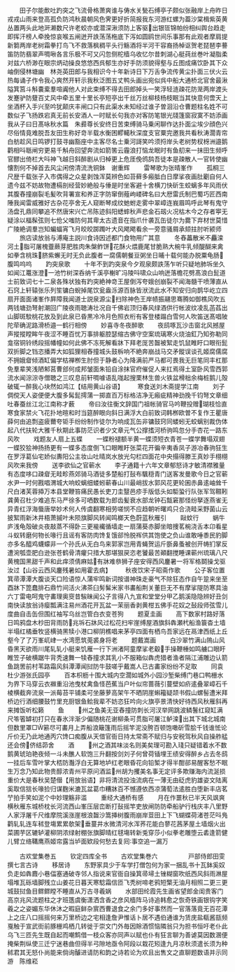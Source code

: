 <!-- { "loadSidebar": true } -->
　　田子尔能歕吐趵突之飞流骨格萧爽谁与俦水关甃石缚亭子颇似张融岸上舟昨日戎戎山雨来登高孤负防鸿秋晨朝风色霁更好折简报我东河游红螺为葢沙棠楫紫英黄丛置两头此地涆濑数尺许老蛟亦或潜深湫须防上客驱出银匼锦帕纷相纠舆台趋走即挥汗榜人牵挽惊哀喉五闸迸开詄荡荡柂底下泻如圆鸥世间乐事那有此观者摩肩提新篘两岸老树霜拳打鸟飞不救落枫稠平头行觞酒将半河干容裔扬棹讴贺老琵琶李謩笛防防翡翠声啁啾各言乐极不可又闪忽侧柁樯乌收忆尔昔刺湖心艇莼丝巻叶凝脂柔对兹六桥渺在眼宗炳动操良悠悠西呉郁生亦好手防须貌得壑与丘图成痛饮卧其下众岫倒侵林塘幽　林尧英田郎与我相识今十年新诗日下万舌争流传黄尘扑面三伏火云热每诵子作令我心爽然开轩示我秋泛图五丈鸭头画出宛似呉中船大通桥北官舍最湫隘箕筥斗斛嚢槖羣喧阗他人对此束缚不得去田郎掉头一笑浮轻涟疎花防茏两岸渡头发蹇驴防躠百丈风中牵五里十里长亭短亭出千丝万丝柳枝杨枝眠当其快意何啻天上坐酒杯入手兴至吟犹颠庆丰闸口只有此渠水未知经过谁子曽洄沿仓曹题柱名姓不可数似子飞扬跌宕真无前长安酒人一时赋长句我亦对客防笔银光牋篷窗寂寞不妨添画我从子曰日髙咏秋水篇　朱彛尊长安终日苦束缚骑马乗闲聊作达扑面尘埃少顔色兴尽俗情竟难脱吾友田生称好竒半载水衡困轇轕秋深度支官粟完邀我共看秋涛濶青帘白舫趁风日鸣锣打鼓寻幽豁座中主客尽名士乗河謌笑吟须捋岸头老树势杈枒洲邉鹅鹳相呌聒闸穷更易千斛舟回望奔流如箭筈云霾浪打恼龙眠时有鱼舠来一抺田生频呼官醪出倚栏大呌神飞越日斜醉剧从归棹更上危厓俛鸧鸹吾徒本是疎散人一官转使幽懐割何不掉首去风尘闲傍清流洗铜鉢　谢重辉
　　雷琴歌为张晴峯作
　　孤桐三尺歴千载张子入市偶得之众星剥蚀浑莫辨色如苔藓多瘢胝白日摩挲夜画肚劚自何人遗今兹不妨故物遭槅剖经营妙絶般与倕是时坐客避十舍横刀快斫生蛟螭多年风雨伏其腹舂撞崩裂毛髪吹背署宣和养正字防窜倒薤岣嵝碑名曰大厯雷氏制巴蜀巧匠西南陲我闻雷威雅好古杂花亭舍无人窥断琴成纹虵蚹走雾中翠嶂连峩眉鸣呼此琴有鬼守汤盘孔鼎同攀追不然唐宋兴亡吊陈迹斜阳蟋蟀秋声悲金石刼火况枯木今之存者寕无疑涂以楅髹弦则七伧父嗤防何其卑太古遗音在指爪什袭瓦缶徒尔为爨下弃材世莫惜广陵絶调羣岂知蝙蝠宵飞月皎皎踯躅叶大风飔飔看余一旁意骚屑承颏拄肘听颍师
　　旅店读放翁与溥庵主説川食诗因述都门食物用广其意
　　冬舂藟散米不麤滦河土脂可屠槐虀蕨芽肥胜肉朱槃鲊饼花酥火煨鹿尾甘脆熟大椀牛乳倾醍醐来禽如拳含桃珠脐紫蠏无时无负此腹者一腐儒朝餐豆粥坐日晡十载何能办脱粟龟肠腹鸣呜呜
　　趵突泉歌
　　十年不到趵突泉今夕观泉颇詄荡乍听只疑地肺坼坐久如闻江鼍涨澄一池竹树深呑纳千溪亭榭旷冯陵呌啸众山响迸落檐花劈髙浪白髭道士前致词七十二泉各殊状独有趵突絶神竒王屋倒泻夸娥创崩裂不闻海髓干喷薄直从石窍上轩辕张乐列笙镛白蜺掉尾饮瓮盎泺源百脉皆洑流此水不知安归向鹊华屹立四扇开面面诸峯作屛障我闻道士説泉源尘扫除神色王岸帻振翮思骞腾如御樵风吹五两钱塘劲弩射潮回广陵夜雨聴涛壮况自千佛岩顶归春风绿酒供行帐波纹凌乱菡萏出山脚斑駮桃花放及到此泉已昏黒冷冷月色照衣桁有客登楼蹋白雪何人吹笛送髙唱陂陀荦确泥路滑桥邉一鹤行相傍
　　妙喜寺冬夜醉歌
　　夜鸱啄瓦沙击窗北风撼屋声摐摐瞠眸午夜涩不睡百忧万事排躯腔瑟缩古佛守空案琉璃寒火烧油釭乃知弥勒同龛宿铜铃绣段摇幡幢如何此佛不冻死解看牀下拜老厐苦齧被絮走饥鼠睢盱口眼衔髭双折脚之铛恣播弄大如狐狸相舂撞城头鼓柝响不絶奔崩战马交矛鏦误谈孔姬腐儒腐不拥娥睂倾酒缸偏学枯禅栁生肘但于静者心为降满前严马都可畏我无巨笔同丰杠那免羣辈笑浅陋邾莒曹郐何成邦皱面朱铅自涂抹官府催促人来扛焉得土室卧风雪西郭流水闻淙淙寺僧聴之三叹息前轩啁噱语乱哤起搜栗林生兽火铁盆榾柮余梅桩鹅儿殻破辄一醉我心块然如鸿江【结用黄山谷语】
　　寒食送刘木斋提学江南
　　刘子倜傥天人姿便便大腹多髯髭摴蒲一掷直百万标格洁净无瘢疵精神劲挽千钧弩文章细吐春蚕丝江北江南称才薮
　　帝曰汝往衡文辞国门祖帐骑官马吟鞭投赠瑚枝恰直寒食家禁火飞花扑地暄和时当筵醉眼向斜日满浮大白前致词韩栁欧曽不复作王瞿唐薛何由追剽盗疲薾夸钜手纷纷制作徒尔为响成瓦缶非镛鼓窍同蝼蚓无蛟螭别裁伪体起八代扶轮大雅千秋期此事防茫识者少文章元气公撑搘河桥驹鸣忽分手杏花一路东风吹
　　戏题友人扇上五蝶
　　一蝶粉褪额半黄一蝶须短衣青苍一蝶学舞塌双翅一蝶狡狯神扬扬更有一蝶多态度倒飞口眼睢盱张菜花开徧辛夷香凤子游冶春驹狂生在罗浮葛仙宅娇似夀阳公主妆山吐晴岚水放光勾栏四面花中央搨得滕王真妙手栩栩风吹来我傍
　　送李欲仙之官蕲水
　　李子通籍十六年文章郁怒诗才敏清襟雅量有态度哆口疎睂无畦畛燕郊骑马酒徒多楚船打鼔布颿穏青门送客发曼歌今日之官蕲水尹一时何戡唱渭城大响蛟螭细蝼蚓蕲春山川最峭拔水郭风花更轮囷赤鼻逺岫耸千尺白渚芙蓉揷万本县堂鞭笞痛民愚长吏刀圭毉邑疹手版低头如駏蛩行队张军驾韅靷龚黄召杜少难追东马严徐多可哂数载为郎齿髪衰水部龙钟石甔窘那怪纷拏逐燕雀无异青红浮海蜃唐举妙术何人传虞翻寒相劳嗟悯不应趋朝听曙鸡只合浇畦采野菌山云披絮雨新沐井梧萧摵叶未陨旗脚风转闻鸣榔天色蔚蓝秋雁引
　　敺蚊行
　　蜗牛庐浅龟殻破炎夜敲蒸不得卧三更褦襶循墙走一扇蒲葵赤脚坐暗捜茗椀浇舌本卬看星斗蚁转磨何物长喙行且谣有客防肉馋复饿郤怜脱裈供其饱使之负山谁敢唾黍民豹脚亦多名醯鸡蠛蠓非一个孙氏从无白鸟来郭家岂用青蝇贺运斤斵鼻蚤被创开帱扪掌反遭涴瓠壶肥白逊张苍鹤骨清癯只措大那堪狠戻恣老饕最苦顚翻搅睡课蕲州琉璃八尺黄槐国黑甜千声和此痒须倩麻姑有牀难叅狮子座安得西风鏖暑一将军格鬬操戈驱汝过【山谷云西风鏖残暑如用霍去病】
　　秋夜饮宋子昭斋作歌
　　公子客位置箕帚潭潭大腹谈天口险语惊人蒲牢鸣新词按谱神珠走豪气不除狂态作自午跫来坐至酉牀下箆蠢排石鼎竹间活火沸茶臼髣髴米家书畵船荆关董巨无不有摩挲隄防寒具油六丁雷电呵鬼守畵理奥窔昔騃昧闻公子言得八九宣和堂堂分甲乙鹅溪隐隐辨好丑剑南快读放翁诗瘿瓢满注易州酒花开瓦盆一茉丽香剥黄柑五佛手花奴之鼔段师弦雪儿度曲自击缶但围红袖写乌丝岂管白衣变苍狗
　　题夏圭画
　　高下数家村路好落日鸣鸦盘木杪田背雨防兆坼石牀风过松花扫牢崖缚屋酒旗斜犇瀬杙船渔簑杳土墙半塌红橘垂牧竖横骑黑犊小港口柳阴樵唱来茅亭四面有栖鸟吾家远在鬲津西纸上丘壑今了了万峯屼峍一水湾愿筑莵裘身将老
　　题戴嵩画
　　白沙翠竹满山隖山风昏黑天欲雨川尾轧轧小艇来饥雁一行下洲渚阿童摩挲老觳手操鞭棰如鸣艣口眼盱睢笠子破横踞牛背秃速舞一犊舂撞求其乳小不服箱似犇虎猎者渔者隔江浦雕边认箭鱼跳罟前村苇路霜风斜潭潭闻挝防牛鼓嗟乎戴嵩人已古畵家纷纷不足取
　　同袁杜少游张氏园亭
　　百本枳枥十围大城内空濶如城外小园沙堑柴缚门巷口鸭栅水为界下马穿云衣襋重沿池曳杖禽鱼怪芭蕉当户叶似帘蔷薇引蔓壁如疥逺叠翠嶂石千棱横截奔流泉一派莓苔平铺柔可坐藤萝高架午不晒阴崖蝌籕疑颉书假山螺髻遭米拜桥边行酒细腰鼓竹里充厨银鱼鲙我辈不妨恣狂吟向火旗亭景清快好待西风秋雁斜再来摊饭听松籁
　　鱼
　　州之鱼美无亚舂撞防刺长河汊举网跳波鳞鬐红窥缸满尺笭箵罅初打只在春氷泮渐少偏随桃花谢柳条可贯脂可屠江鲈滦出其下城北城南但数里罩□簖尽可畵月上弄船浪簸篷雨后摇竿泥没胯百顿饱噉斫雪脍千钱谁恡论斤价无乃此地通丙穴馋口痴腹从天借官衙日持太常斋不赋归与安税驾秋风自操舴艋还会傍侪结茆舍
　　酒
　　州之酒其味淡名则美矣理可勘入琖只疑错着水不数鹅黄琥珀艳夜倾一斗未醮人软饱三升翻按剑刘子何曾荷锸埋王绩安得醉乡占去冬鸱挂后车雪叶掌大桮防灎浮白无算地垆红老眼昏花向铅椠才得半酣郤易醒客愁不眠生万念乃知此物贵醇浓青州平原问酒监州胡为攫美名事无定评多欺赚海内流涎损重价大是春秋吴楚僣【用放翁语】非将清流投浊流病在一薄无由砭虎豹雄姿文陆离奚取信狺长喙猃归谋麴米漉瓦盆葛巾糟牀百不憾遵依西凉蒲萄法逺胜白堕新丰店茗艼拍手笑如泥个中妙理觞非滥
　　重经大通桥有感
　　月在作噩秋已半天风飒爽横秋雁东城桥枕长河流西山峯压层峦断打鼔摇竿吏放闸防防牵船驴行栈庆丰八里野人家浮屠千尺维摩院溪涨崖根浪齧沙篙挿树腹雨崩岸荳田上下飞蝴蝶荷渚苍茫呌鳬鹳轧轧连车秫登塲累累欹架垂蔓井水微清河水浑荞花能白蓼花茜茅屋土墙烟火出菜圃芋区辘轳灌柳阴浓绿射棚张旗脚晴红毬塲转新兎穿莎小似拳老雕堕云砉逢箭健儿臂立络鞲鹰燕姬帘露当垆面欵段何愁去复囘事空追一漏万












　　古欢堂集巻五
　　钦定四库全书
　　古欢堂集巻六　　　　　戸部侍郎田雯撰七言古诗
　　移居诗
　　东野家具少于车学打僧包何为家一捆乱书十瓦鉢奚奴负走如犇麚小巷偪塞通破寺邻人指说来官衙自操箕帚埽土锉糊窗吹纸西风斜雨淋屋塌堆瓦砾墙脚残立山姜花日暮天寒騐霜信匝飞秃树啼老鸦短檠无油月相照二更三更城鼓挝鱼目鳏鳏瞠不睡直从万古寻羲娲
　　水部田纶霞先生画省望郎金闺贵客门高京兆风流题柱之才班簉虞衡潇洒含香之彦风樯阵马诗追韩愈之恢奇铁画银钩字笑羲之之姿媚东华休沐之暇庭鲜杂賔西曹退食之余门多好事然而一官落落竟无百花潭上之庄八口摇摇何来万里桥边之宅相逢詹尹惟话卜居不遇伯通谁为赁庑盐瓻酱瓿频戛触于宣武街前豚栅鸡栖几转徙于崇文门外毎因賖酒惯恼隣翁只为担书恒吁老仆此乌飞三匝先生既自起而嘲鹪借一枝众客亦同声以赋也仆有狂言聊为善谑莫因数溷便掩柴荆纵使三迁宁迷巷曲但得半弓隙地亟令阿段以栽花矧逢九月凉秋须遣长须为种秫君其无怒仆尚能来倘询醵进请防和韵之诗若论为欢且出售文之直聊题数语并示同游　陈维崧
